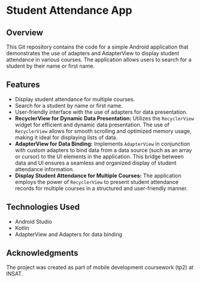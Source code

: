 # Student Attendance App

## Overview
This Git repository contains the code for a simple Android application that demonstrates the use of adapters and AdapterView to display student attendance in various courses. The application allows users to search for a student by their name or first name.

## Features
- Display student attendance for multiple courses.
- Search for a student by name or first name.
- User-friendly interface with the use of adapters for data presentation.
- **RecyclerView for Dynamic Data Presentation:** Utilizes the `RecyclerView` widget for efficient and dynamic data presentation. The use of `RecyclerView` allows for smooth scrolling and optimized memory usage, making it ideal for displaying lists of data.
- **AdapterView for Data Binding:** Implements `AdapterView` in conjunction with custom adapters to bind data from a data source (such as an array or cursor) to the UI elements in the application. This bridge between data and UI ensures a seamless and organized display of student attendance information.
- **Display Student Attendance for Multiple Courses:** The application employs the power of `RecyclerView` to present student attendance records for multiple courses in a structured and user-friendly manner.


## Technologies Used
- Android Studio
- Kotlin 
- AdapterView and Adapters for data binding

## Acknowledgments
The project was created as part of mobile development coursework (tp2) at INSAT.
